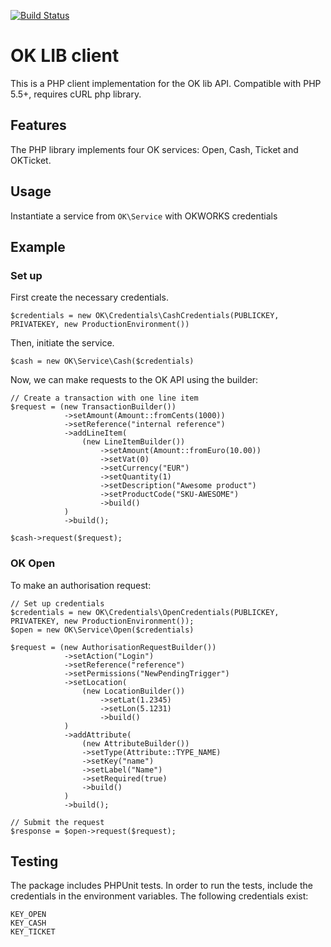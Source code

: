 [![Build Status](https://travis-ci.org/okitcom/ok-lib-php.svg?branch=master)](https://travis-ci.org/okitcom/ok-lib-php)
# OK LIB client
This is a PHP client implementation for the OK lib API. Compatible with PHP 5.5+, requires cURL php library.

## Features
The PHP library implements four OK services:
Open, Cash, Ticket and OKTicket.

## Usage
Instantiate a service from `OK\Service` with OKWORKS credentials

## Example

### Set up
First create the necessary credentials.

`$credentials = new OK\Credentials\CashCredentials(PUBLICKEY, PRIVATEKEY, new ProductionEnvironment())`

Then, initiate the service.

`$cash = new OK\Service\Cash($credentials)`

Now, we can make requests to the OK API using the builder:

```
// Create a transaction with one line item
$request = (new TransactionBuilder())
            ->setAmount(Amount::fromCents(1000))
            ->setReference("internal reference")
            ->addLineItem(
                (new LineItemBuilder())
                    ->setAmount(Amount::fromEuro(10.00))
                    ->setVat(0)
                    ->setCurrency("EUR")
                    ->setQuantity(1)
                    ->setDescription("Awesome product")
                    ->setProductCode("SKU-AWESOME")
                    ->build()
            )
            ->build();
            
$cash->request($request);
```

### OK Open
To make an authorisation request:
```
// Set up credentials
$credentials = new OK\Credentials\OpenCredentials(PUBLICKEY, PRIVATEKEY, new ProductionEnvironment());
$open = new OK\Service\Open($credentials)
  
$request = (new AuthorisationRequestBuilder())
            ->setAction("Login")
            ->setReference("reference")
            ->setPermissions("NewPendingTrigger")
            ->setLocation(
                (new LocationBuilder())
                    ->setLat(1.2345)
                    ->setLon(5.1231)
                    ->build()
            )
            ->addAttribute(
                (new AttributeBuilder())
                ->setType(Attribute::TYPE_NAME)
                ->setKey("name")
                ->setLabel("Name")
                ->setRequired(true)
                ->build()
            )
            ->build();
              
// Submit the request
$response = $open->request($request);
```


## Testing
The package includes PHPUnit tests. In order to run the tests, include the credentials in the environment variables. The following credentials exist:

```
KEY_OPEN
KEY_CASH
KEY_TICKET
```
